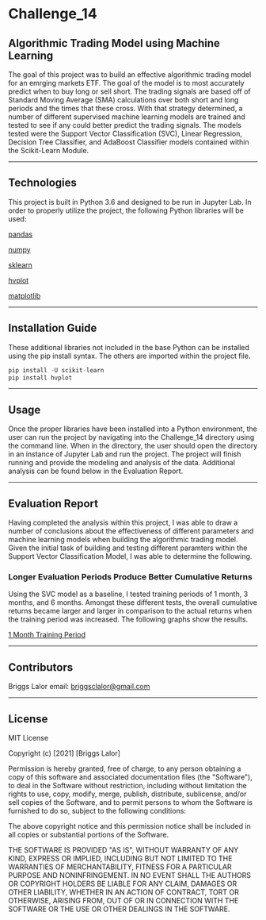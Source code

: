 # Challenge_14

## Algorithmic Trading Model using Machine Learning 

The goal of this project was to build an effective algorithmic trading model for an emrging markets ETF. The goal of the model is to most accurately predict when to buy long or sell short. The trading signals are based off of Standard Moving Average (SMA) calculations over both short and long periods and the times that these cross. With that strategy determined, a number of different supervised machine learning models are trained and tested to see if any could better predict the trading signals. The models tested were the Support Vector Classification (SVC), Linear Regression, Decision Tree Classifier, and AdaBoost Classifier models contained within the Scikit-Learn Module. 

---

## Technologies

This project is built in Python 3.6 and designed to be run in Jupyter Lab. In order to properly utilize the project, the following Python libraries will be used:

   [pandas](https://pandas.pydata.org/docs/)

   [numpy](https://numpy.org/)

   [sklearn](https://scikit-learn.org/stable/)
   
   [hvplot](https://hvplot.holoviz.org/index.html)
   
   [matplotlib](https://matplotlib.org/stable/users/index)


---

## Installation Guide

These additional libraries not included in the base Python can be installed using the pip install syntax. The others are imported within the project file. 

```python
pip install -U scikit-learn
pip install hvplot
```


---

## Usage

Once the proper libraries have been installed into a Python environment, the user can run the project by navigating into the Challenge_14 directory using the command line. When in the directory, the user should open the directory in an instance of Jupyter Lab and run the project. The project will finish running and provide the modeling and analysis of the data. Additional analysis can be found below in the Evaluation Report. 

---

## Evaluation Report

Having completed the analysis within this project, I was able to draw a number of conclusions about the effectiveness of different parameters and machine learning models when building the algorithmic trading model. Given the initial task of building and testing different paramters within the Support Vector Classification Model, I was able to determine the following. 

### Longer Evaluation Periods Produce Better Cumulative Returns

Using the SVC model as a baseline, I tested training periods of 1 month, 3 months, and 6 months. Amongst these different tests, the overall cumulative returns became larger and larger in comparison to the actual returns when the training period was increased. The following graphs show the results. 

[1 Month Training Period](SVC_Window_Testing/svc_returns_comparison_1month_plot.png)


---

## Contributors

Briggs Lalor
email: briggsclalor@gmail.com

---

## License

MIT License

Copyright (c) [2021] [Briggs Lalor]

Permission is hereby granted, free of charge, to any person obtaining a copy
of this software and associated documentation files (the "Software"), to deal
in the Software without restriction, including without limitation the rights
to use, copy, modify, merge, publish, distribute, sublicense, and/or sell
copies of the Software, and to permit persons to whom the Software is
furnished to do so, subject to the following conditions:

The above copyright notice and this permission notice shall be included in all
copies or substantial portions of the Software.

THE SOFTWARE IS PROVIDED "AS IS", WITHOUT WARRANTY OF ANY KIND, EXPRESS OR
IMPLIED, INCLUDING BUT NOT LIMITED TO THE WARRANTIES OF MERCHANTABILITY,
FITNESS FOR A PARTICULAR PURPOSE AND NONINFRINGEMENT. IN NO EVENT SHALL THE
AUTHORS OR COPYRIGHT HOLDERS BE LIABLE FOR ANY CLAIM, DAMAGES OR OTHER
LIABILITY, WHETHER IN AN ACTION OF CONTRACT, TORT OR OTHERWISE, ARISING FROM,
OUT OF OR IN CONNECTION WITH THE SOFTWARE OR THE USE OR OTHER DEALINGS IN THE
SOFTWARE.
